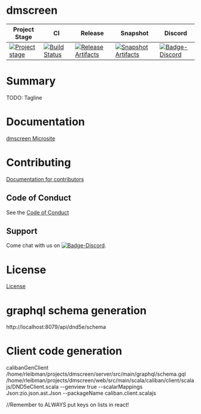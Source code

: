 # dmscreen

| Project Stage | CI | Release | Snapshot | Discord |
| --- | --- | --- | --- | --- |
| [![Project stage][Badge-Stage]][Link-Stage-Page] | [![Build Status][Badge-Circle]][Link-Circle] | [![Release Artifacts][Badge-SonatypeReleases]][Link-SonatypeReleases] | [![Snapshot Artifacts][Badge-SonatypeSnapshots]][Link-SonatypeSnapshots] | [![Badge-Discord]][Link-Discord] |

# Summary
TODO: Tagline

# Documentation
[dmscreen Microsite](https://zio.github.io/dmscreen/)

# Contributing
[Documentation for contributors](https://zio.github.io/dmscreen/docs/about/about_contributing)

## Code of Conduct

See the [Code of Conduct](https://zio.github.io/dmscreen/docs/about/about_coc)

## Support

Come chat with us on [![Badge-Discord]][Link-Discord].


# License
[License](LICENSE)

[Badge-SonatypeReleases]: https://img.shields.io/nexus/r/https/oss.sonatype.org/dev.zio/dmscreen_2.12.svg "Sonatype Releases"
[Badge-SonatypeSnapshots]: https://img.shields.io/nexus/s/https/oss.sonatype.org/dev.zio/dmscreen_2.12.svg "Sonatype Snapshots"
[Badge-Discord]: https://img.shields.io/discord/629491597070827530?logo=discord "chat on discord"
[Badge-Circle]: https://circleci.com/gh/zio/dmscreen.svg?style=svg "circleci"
[Link-Circle]: https://circleci.com/gh/zio/dmscreen "circleci"
[Link-SonatypeReleases]: https://oss.sonatype.org/content/repositories/releases/dev/zio/dmscreen_2.12/ "Sonatype Releases"
[Link-SonatypeSnapshots]: https://oss.sonatype.org/content/repositories/snapshots/dev/zio/dmscreen_2.12/ "Sonatype Snapshots"
[Link-Discord]: https://discord.gg/2ccFBr4 "Discord"
[Badge-Stage]: https://img.shields.io/badge/Project%20Stage-Concept-red.svg
[Link-Stage-Page]: https://github.com/zio/zio/wiki/Project-Stages

# graphql schema generation
http://localhost:8079/api/dnd5e/schema

# Client code generation
calibanGenClient /home/rleibman/projects/dmscreen/server/src/main/graphql/schema.gql /home/rleibman/projects/dmscreen/web/src/main/scala/caliban/client/scalajs/DND5eClient.scala --genview true --scalarMappings Json:zio.json.ast.Json --packageName caliban.client.scalajs

//Remember to ALWAYS put keys on lists in react!
